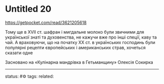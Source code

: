 # Untitled 20
https://getpocket.com/read/3621205618

Тому ще в XVII ст. шафран і мигдальне молоко були звичними для української знаті та духовенства, не кажучи вже про інші спеції, каву та чай. А враховуючи, що на початку XX ст. в українських господинь були популярні рецепти європейських і американських страв, хочеться сказати одне

Засновано на «Кулінарна мандрівка в Гетьманщину» Олексія Сокирка

---
status: #⚙️ 
tags: 
related: 